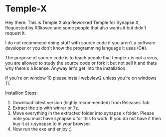 # Temple-X
Hey there. This is Temple X aka Reworked Temple for Synapse X, Requested by R3koved and some people that also wants it but didn't request it.

I do not recommend doing stuff with source code if you aren't a software developer or you don't know the programming language it uses (C#).

The purpose of source code is to teach people that temple x is not a virus, you are allowed to study the source code or fork it but not sell it and thats why there's a license. Anyway let's get into the installation.

If you're on window 10 please install webview2 unless you're on windows 11.

Installion Steps:
1. Download latest version (highly recommended) from Releases Tab
2. Extract the zip with winrar or 7z.
3. Move everything in the extracted folder into synapse x folder. Please note you must have synapse x for this to work. If you do not have it then buy it at x.synapse.to in your browser.
4. Now run the exe and enjoy ;)
